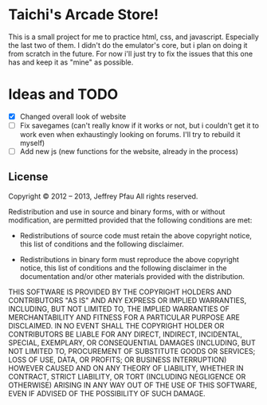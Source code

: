 <h1>Taichi's Arcade Store!</h1>

This is a small project for me to practice html, css, and javascript. Especially the last two of them.
I didn't do the emulator's core, but i plan on doing it from scratch in the future. For now i'll just try to fix the issues that this one has and keep it as "mine" as possible.

# Ideas and TODO

- [x] Changed overall look of website
- [ ] Fix savegames (can't really know if it works or not, but i couldn't get it to work even when exhaustingly looking on forums. I'll try to rebuild it myself)
- [ ] Add new js (new functions for the website, already in the process)

## License
Copyright © 2012 – 2013, Jeffrey Pfau
All rights reserved.

Redistribution and use in source and binary forms, with or without
modification, are permitted provided that the following conditions are met:

* Redistributions of source code must retain the above copyright notice, this
  list of conditions and the following disclaimer.

* Redistributions in binary form must reproduce the above copyright notice,
  this list of conditions and the following disclaimer in the documentation
  and/or other materials provided with the distribution.

THIS SOFTWARE IS PROVIDED BY THE COPYRIGHT HOLDERS AND CONTRIBUTORS "AS IS"
AND ANY EXPRESS OR IMPLIED WARRANTIES, INCLUDING, BUT NOT LIMITED TO, THE
IMPLIED WARRANTIES OF MERCHANTABILITY AND FITNESS FOR A PARTICULAR PURPOSE
ARE DISCLAIMED. IN NO EVENT SHALL THE COPYRIGHT HOLDER OR CONTRIBUTORS BE
LIABLE FOR ANY DIRECT, INDIRECT, INCIDENTAL, SPECIAL, EXEMPLARY, OR
CONSEQUENTIAL DAMAGES (INCLUDING, BUT NOT LIMITED TO, PROCUREMENT OF
SUBSTITUTE GOODS OR SERVICES; LOSS OF USE, DATA, OR PROFITS; OR BUSINESS
INTERRUPTION) HOWEVER CAUSED AND ON ANY THEORY OF LIABILITY, WHETHER IN
CONTRACT, STRICT LIABILITY, OR TORT (INCLUDING NEGLIGENCE OR OTHERWISE)
ARISING IN ANY WAY OUT OF THE USE OF THIS SOFTWARE, EVEN IF ADVISED OF THE
POSSIBILITY OF SUCH DAMAGE.
